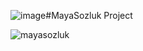 ![image](https://github.com/HilalSolak/MayaSozlukClient/assets/56636066/876756ff-2137-4f26-a3be-d40b79a92462)#MayaSozluk Project


![mayasozluk](https://github.com/HilalSolak/MayaSozlukClient/assets/56636066/f20ea3e1-7719-4c1d-ad46-c94b2d38950b)
